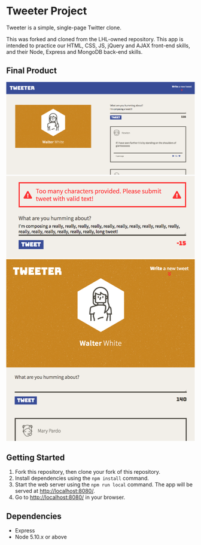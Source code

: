 # Tweeter Project

Tweeter is a simple, single-page Twitter clone.

This was forked and cloned from the LHL-owned repository. This app is intended to practice our HTML, CSS, JS, jQuery and AJAX front-end skills, and their Node, Express and MongoDB back-end skills.

## Final Product

!["Screenshot of user composing a tweet"](https://github.com/mgibby91/tweeter/blob/master/docs/tweeter-compose-tweet.png)
!["Screenshot of going over character limit"](https://github.com/mgibby91/tweeter/blob/master/docs/tweeter-over-limit.png)
!["Screenshot of mobile-responsiveness"](https://github.com/mgibby91/tweeter/blob/master/docs/tweeter-mobile-responsive.png)

## Getting Started

1. Fork this repository, then clone your fork of this repository.
2. Install dependencies using the `npm install` command.
3. Start the web server using the `npm run local` command. The app will be served at <http://localhost:8080/>.
4. Go to <http://localhost:8080/> in your browser.

## Dependencies

- Express
- Node 5.10.x or above
